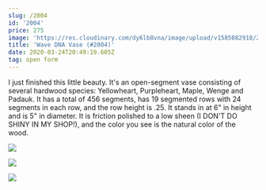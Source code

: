 ```yaml
---
slug: /2004
id: '2004'
price: 275
image: 'https://res.cloudinary.com/dy6lb8vna/image/upload/v1585082918/2004a_2.jpg'
title: 'Wave DNA Vase (#2004)'
date: 2020-03-24T20:49:19.605Z
tag: open form
---
```

I just finished this little beauty.  It's an open-segment vase consisting of several hardwood species: Yellowheart, Purpleheart, Maple, Wenge and Padauk.  It has a total of 456 segments, has 19 segmented rows with 24 segments in each row, and the row height is .25.  It stands in at 6" in height and is 5" in diameter.  It is friction polished to a low sheen (I DON'T DO SHINY IN MY SHOP!), and the color you see is the natural color of the wood.

![](https://res.cloudinary.com/dy6lb8vna/image/upload/v1585083268/2004b.jpg)

![](https://res.cloudinary.com/dy6lb8vna/image/upload/v1585083391/IMG_7435.jpg)

![](https://res.cloudinary.com/dy6lb8vna/image/upload/v1585083431/IMG_7454.jpg)
